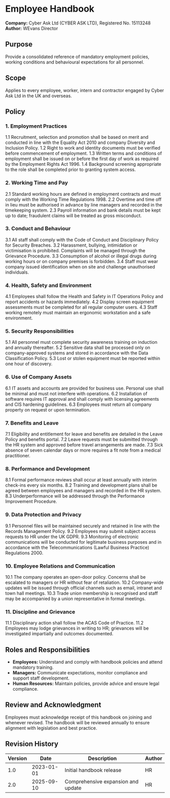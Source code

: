 # Employee Handbook

**Company:** Cyber Ask Ltd (CYBER ASK LTD), Registered No. 15113248
**Author:** WEvans Director

## Purpose
Provide a consolidated reference of mandatory employment policies, working conditions and behavioural expectations for all personnel.

## Scope
Applies to every employee, worker, intern and contractor engaged by Cyber Ask Ltd in the UK and overseas.

## Policy
### 1. Employment Practices
1.1 Recruitment, selection and promotion shall be based on merit and conducted in line with the Equality Act 2010 and company Diversity and Inclusion Policy.
1.2 Right to work and identity documents must be verified before commencement of employment.
1.3 Written terms and conditions of employment shall be issued on or before the first day of work as required by the Employment Rights Act 1996.
1.4 Background screening appropriate to the role shall be completed prior to granting system access.

### 2. Working Time and Pay
2.1 Standard working hours are defined in employment contracts and must comply with the Working Time Regulations 1998.
2.2 Overtime and time off in lieu must be authorised in advance by line managers and recorded in the timekeeping system.
2.3 Payroll information and bank details must be kept up to date; fraudulent claims will be treated as gross misconduct.

### 3. Conduct and Behaviour
3.1 All staff shall comply with the Code of Conduct and Disciplinary Policy for Security Breaches.
3.2 Harassment, bullying, intimidation or victimisation is prohibited. Complaints will be managed through the Grievance Procedure.
3.3 Consumption of alcohol or illegal drugs during working hours or on company premises is forbidden.
3.4 Staff must wear company issued identification when on site and challenge unauthorised individuals.

### 4. Health, Safety and Environment
4.1 Employees shall follow the Health and Safety in IT Operations Policy and report accidents or hazards immediately.
4.2 Display screen equipment assessments must be completed for all regular computer users.
4.3 Staff working remotely must maintain an ergonomic workstation and a safe environment.

### 5. Security Responsibilities
5.1 All personnel must complete security awareness training on induction and annually thereafter.
5.2 Sensitive data shall be processed only on company-approved systems and stored in accordance with the Data Classification Policy.
5.3 Lost or stolen equipment must be reported within one hour of discovery.

### 6. Use of Company Assets
6.1 IT assets and accounts are provided for business use. Personal use shall be minimal and must not interfere with operations.
6.2 Installation of software requires IT approval and shall comply with licensing agreements and CIS hardening guidelines.
6.3 Employees must return all company property on request or upon termination.

### 7. Benefits and Leave
7.1 Eligibility and entitlement for leave and benefits are detailed in the Leave Policy and benefits portal.
7.2 Leave requests must be submitted through the HR system and approved before travel arrangements are made.
7.3 Sick absence of seven calendar days or more requires a fit note from a medical practitioner.

### 8. Performance and Development
8.1 Formal performance reviews shall occur at least annually with interim check-ins every six months.
8.2 Training and development plans shall be agreed between employees and managers and recorded in the HR system.
8.3 Underperformance will be addressed through the Performance Improvement Procedure.

### 9. Data Protection and Privacy
9.1 Personnel files will be maintained securely and retained in line with the Records Management Policy.
9.2 Employees may submit subject access requests to HR under the UK GDPR.
9.3 Monitoring of electronic communications will be conducted for legitimate business purposes and in accordance with the Telecommunications (Lawful Business Practice) Regulations 2000.

### 10. Employee Relations and Communication
10.1 The company operates an open-door policy. Concerns shall be escalated to managers or HR without fear of retaliation.
10.2 Company-wide updates will be issued through official channels such as email, intranet and town hall meetings.
10.3 Trade union membership is recognised and staff may be accompanied by a union representative in formal meetings.

### 11. Discipline and Grievance
11.1 Disciplinary action shall follow the ACAS Code of Practice.
11.2 Employees may lodge grievances in writing to HR; grievances will be investigated impartially and outcomes documented.

## Roles and Responsibilities
- **Employees:** Understand and comply with handbook policies and attend mandatory training.
- **Managers:** Communicate expectations, monitor compliance and support staff development.
- **Human Resources:** Maintain policies, provide advice and ensure legal compliance.

## Review and Acknowledgment
Employees must acknowledge receipt of this handbook on joining and whenever revised. The handbook will be reviewed annually to ensure alignment with legislation and best practice.

## Revision History
| Version | Date       | Description                        | Author |
| ------- | ---------- | ---------------------------------- | ------ |
| 1.0     | 2023-01-01 | Initial handbook release           | HR     |
| 2.0     | 2025-09-10 | Comprehensive expansion and update | HR     |
